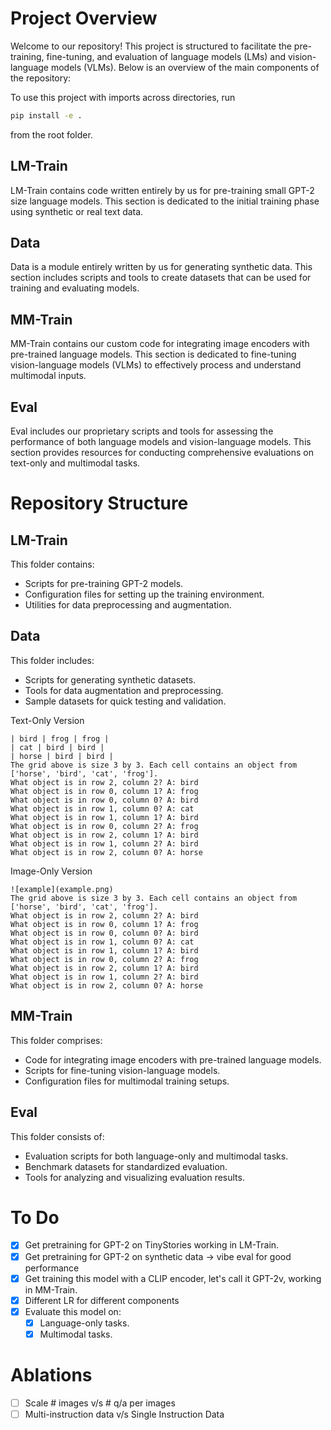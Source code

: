 # Project Overview

Welcome to our repository! This project is structured to facilitate the pre-training, fine-tuning, and evaluation of language models (LMs) and vision-language models (VLMs). Below is an overview of the main components of the repository:

To use this project with imports across directories, run
```bash 
pip install -e . 
```
from the root folder. 

## LM-Train
LM-Train contains code written entirely by us for pre-training small GPT-2 size language models. This section is dedicated to the initial training phase using synthetic or real text data.

## Data
Data is a module entirely written by us for generating synthetic data. This section includes scripts and tools to create datasets that can be used for training and evaluating models.

## MM-Train
MM-Train contains our custom code for integrating image encoders with pre-trained language models. This section is dedicated to fine-tuning vision-language models (VLMs) to effectively process and understand multimodal inputs.

## Eval
Eval includes our proprietary scripts and tools for assessing the performance of both language models and vision-language models. This section provides resources for conducting comprehensive evaluations on text-only and multimodal tasks.

# Repository Structure

## LM-Train
This folder contains:
- Scripts for pre-training GPT-2 models.
- Configuration files for setting up the training environment.
- Utilities for data preprocessing and augmentation.

## Data
This folder includes:
- Scripts for generating synthetic datasets.
- Tools for data augmentation and preprocessing.
- Sample datasets for quick testing and validation.

Text-Only Version
```
| bird | frog | frog |
| cat | bird | bird |
| horse | bird | bird |
The grid above is size 3 by 3. Each cell contains an object from ['horse', 'bird', 'cat', 'frog'].
What object is in row 2, column 2? A: bird
What object is in row 0, column 1? A: frog
What object is in row 0, column 0? A: bird
What object is in row 1, column 0? A: cat
What object is in row 1, column 1? A: bird
What object is in row 0, column 2? A: frog
What object is in row 2, column 1? A: bird
What object is in row 1, column 2? A: bird
What object is in row 2, column 0? A: horse
```

Image-Only Version
```
![example](example.png)
The grid above is size 3 by 3. Each cell contains an object from ['horse', 'bird', 'cat', 'frog'].
What object is in row 2, column 2? A: bird
What object is in row 0, column 1? A: frog
What object is in row 0, column 0? A: bird
What object is in row 1, column 0? A: cat
What object is in row 1, column 1? A: bird
What object is in row 0, column 2? A: frog
What object is in row 2, column 1? A: bird
What object is in row 1, column 2? A: bird
What object is in row 2, column 0? A: horse
```


## MM-Train
This folder comprises:
- Code for integrating image encoders with pre-trained language models.
- Scripts for fine-tuning vision-language models.
- Configuration files for multimodal training setups.

## Eval
This folder consists of:
- Evaluation scripts for both language-only and multimodal tasks.
- Benchmark datasets for standardized evaluation.
- Tools for analyzing and visualizing evaluation results.

# To Do
- [x] Get pretraining for GPT-2 on TinyStories working in LM-Train.
- [x] Get pretraining for GPT-2 on synthetic data -> vibe eval for good performance
- [x] Get training this model with a CLIP encoder, let's call it GPT-2v, working in MM-Train.
- [x] Different LR for different components
- [x] Evaluate this model on:
    - [x] Language-only tasks.
    - [x] Multimodal tasks.

# Ablations
- [ ] Scale # images v/s # q/a per images
- [ ] Multi-instruction data v/s Single Instruction Data